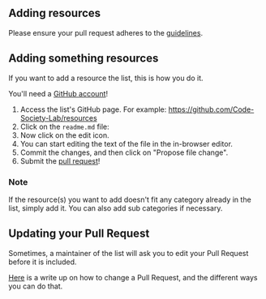## Adding resources

Please ensure your pull request adheres to the [guidelines](pull_request_template.md).

## Adding something resources

If you want to add a resource the list, this is how you do it.

You'll need a [GitHub account](https://github.com/join)!

1. Access the list's GitHub page. For example: https://github.com/Code-Society-Lab/resources
2. Click on the `readme.md` file: 
3. Now click on the edit icon.
4. You can start editing the text of the file in the in-browser editor.
5. Commit the changes, and then click on "Propose file change".
6. Submit the [pull request](https://help.github.com/articles/using-pull-requests/)!

### Note
If the resource(s) you want to add doesn't fit any category already in the list, simply add it. You can also add sub categories if
necessary.

## Updating your Pull Request

Sometimes, a maintainer of the list will ask you to edit your Pull Request before it is included.

[Here](https://github.com/RichardLitt/knowledge/blob/master/github/amending-a-commit-guide.md) is a write up on how to change a Pull Request, and the different ways you can do that.
